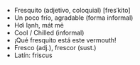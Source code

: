 - Fresquito (adjetivo, coloquial) [fɾesˈkito]
- Un poco frío, agradable (forma informal)
- Hơi lạnh, mát mẻ
- Cool / Chilled (informal)
- ¡Qué fresquito está este vermouth!
- Fresco (adj.), frescor (sust.)
- Latín: friscus